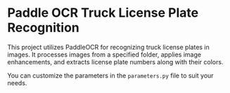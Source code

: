 # Paddle OCR Truck License Plate Recognition

This project utilizes PaddleOCR for recognizing truck license plates in images. It processes images from a specified folder, applies image enhancements, and extracts license plate numbers along with their colors. 

You can customize the parameters in the `parameters.py` file to suit your needs.
